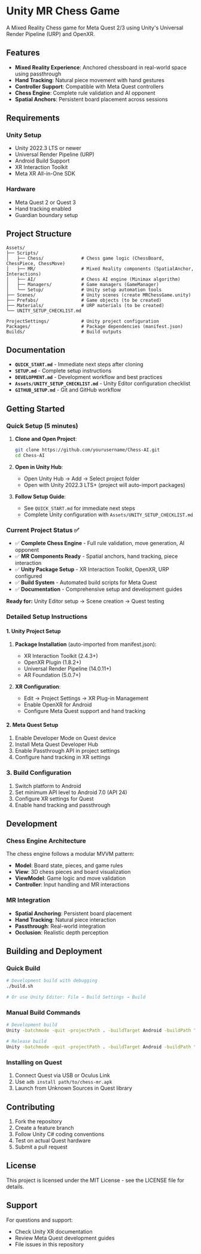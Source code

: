 # Unity MR Chess Game

A Mixed Reality Chess game for Meta Quest 2/3 using Unity's Universal Render Pipeline (URP) and OpenXR.

## Features

- **Mixed Reality Experience**: Anchored chessboard in real-world space using passthrough
- **Hand Tracking**: Natural piece movement with hand gestures
- **Controller Support**: Compatible with Meta Quest controllers
- **Chess Engine**: Complete rule validation and AI opponent
- **Spatial Anchors**: Persistent board placement across sessions

## Requirements

### Unity Setup
- Unity 2022.3 LTS or newer
- Universal Render Pipeline (URP)
- Android Build Support
- XR Interaction Toolkit
- Meta XR All-in-One SDK

### Hardware
- Meta Quest 2 or Quest 3
- Hand tracking enabled
- Guardian boundary setup

## Project Structure

```
Assets/
├── Scripts/
│   ├── Chess/              # Chess game logic (ChessBoard, ChessPiece, ChessMove)
│   ├── MR/                 # Mixed Reality components (SpatialAnchor, Interactions)
│   ├── AI/                 # Chess AI engine (Minimax algorithm)
│   ├── Managers/           # Game managers (GameManager)
│   └── Setup/              # Unity setup automation tools
├── Scenes/                 # Unity scenes (create MRChessGame.unity)
├── Prefabs/                # Game objects (to be created)
├── Materials/              # URP materials (to be created)
└── UNITY_SETUP_CHECKLIST.md

ProjectSettings/            # Unity project configuration
Packages/                   # Package dependencies (manifest.json)
Builds/                     # Build outputs
```

## Documentation

- **`QUICK_START.md`** - Immediate next steps after cloning
- **`SETUP.md`** - Complete setup instructions  
- **`DEVELOPMENT.md`** - Development workflow and best practices
- **`Assets/UNITY_SETUP_CHECKLIST.md`** - Unity Editor configuration checklist
- **`GITHUB_SETUP.md`** - Git and GitHub workflow

## Getting Started

### Quick Setup (5 minutes)

1. **Clone and Open Project**:
   ```bash
   git clone https://github.com/yourusername/Chess-AI.git
   cd Chess-AI
   ```

2. **Open in Unity Hub**:
   - Open Unity Hub → Add → Select project folder
   - Open with Unity 2022.3 LTS+ (project will auto-import packages)

3. **Follow Setup Guide**:
   - See `QUICK_START.md` for immediate next steps
   - Complete Unity configuration with `Assets/UNITY_SETUP_CHECKLIST.md`

### Current Project Status ✅

- ✅ **Complete Chess Engine** - Full rule validation, move generation, AI opponent
- ✅ **MR Components Ready** - Spatial anchors, hand tracking, piece interaction
- ✅ **Unity Package Setup** - XR Interaction Toolkit, OpenXR, URP configured  
- ✅ **Build System** - Automated build scripts for Meta Quest
- ✅ **Documentation** - Comprehensive setup and development guides

**Ready for:** Unity Editor setup → Scene creation → Quest testing

### Detailed Setup Instructions

#### 1. Unity Project Setup

1. **Package Installation** (auto-imported from manifest.json):
   - XR Interaction Toolkit (2.4.3+)
   - OpenXR Plugin (1.8.2+)  
   - Universal Render Pipeline (14.0.11+)
   - AR Foundation (5.0.7+)

2. **XR Configuration**:
   - Edit → Project Settings → XR Plug-in Management
   - Enable OpenXR for Android
   - Configure Meta Quest support and hand tracking

#### 2. Meta Quest Setup

1. Enable Developer Mode on Quest device
2. Install Meta Quest Developer Hub
3. Enable Passthrough API in project settings
4. Configure hand tracking in XR settings

### 3. Build Configuration

1. Switch platform to Android
2. Set minimum API level to Android 7.0 (API 24)
3. Configure XR settings for Quest
4. Enable hand tracking and passthrough

## Development

### Chess Engine Architecture

The chess engine follows a modular MVVM pattern:

- **Model**: Board state, pieces, and game rules
- **View**: 3D chess pieces and board visualization
- **ViewModel**: Game logic and move validation
- **Controller**: Input handling and MR interactions

### MR Integration

- **Spatial Anchoring**: Persistent board placement
- **Hand Tracking**: Natural piece interaction
- **Passthrough**: Real-world integration
- **Occlusion**: Realistic depth perception

## Building and Deployment

### Quick Build
```bash
# Development build with debugging
./build.sh

# Or use Unity Editor: File → Build Settings → Build
```

### Manual Build Commands
```bash
# Development build
Unity -batchmode -quit -projectPath . -buildTarget Android -buildPath "./Builds/Development"

# Release build  
Unity -batchmode -quit -projectPath . -buildTarget Android -buildPath "./Builds/Release"
```

### Installing on Quest
1. Connect Quest via USB or Oculus Link
2. Use `adb install path/to/chess-mr.apk`
3. Launch from Unknown Sources in Quest library

## Contributing

1. Fork the repository
2. Create a feature branch
3. Follow Unity C# coding conventions
4. Test on actual Quest hardware
5. Submit a pull request

## License

This project is licensed under the MIT License - see the LICENSE file for details.

## Support

For questions and support:
- Check Unity XR documentation
- Review Meta Quest development guides
- File issues in this repository
